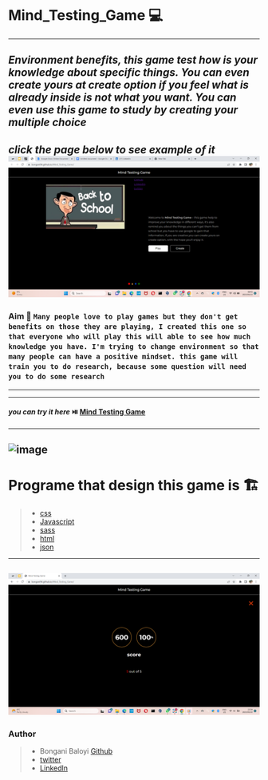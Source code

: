 # Mind_Testing_Game 💻
---
## *Environment benefits, this game test how is your knowledge about specific things. You can even create yours at create option if you feel what is already inside is not what you want. You can even use this game to study by creating your multiple choice*
***click the page below to see example of it***
[![Watch the video](https://github.com/Bongani94/Mind_Testing_Game/blob/main/Screenshot%20(8).png)](https://youtu.be/j_fY5UchkTc)
---
###  Aim 🥉 ``Many people love to play games but they don't get benefits on those they are playing, I created this one so that everyone who will play this will able to see how much knowledge you have. I'm trying to change environment so that many people can have a positive mindset. this game will train you to do research, because some question will need you to do some research``
---
***
####  *you can try it here* ⏯️ [Mind Testing Game](https://bongani94.github.io/Mind_Testing_Game/)
---

![image](https://user-image.https://github.com/Bongani94/Mind_Testing_Game/blob/main/image/Screenshot%20(5).png)
---
# Programe that design this game is 🏗️
>- [css](./css)
>- [Javascript](./js)
>- [sass](./sass)
>- [html](./index.html)
>- [json](./package.json)
---
![screanshot7](https://github.com/Bongani94/Mind_Testing_Game/blob/main/Screenshot%20(7).png)
---
### Author
>- Bongani Baloyi [Github](https://github.com/Bongani94)
>- [twitter](https://twitter.com/Khalanga94)
>- [Linkedln](https://www.linkedin.com/in/bongani-baloyi-1794b1121)
